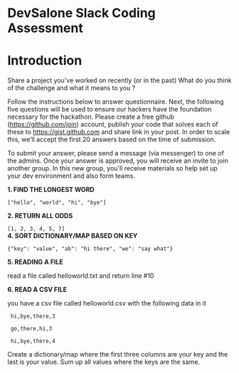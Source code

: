 # DevSalone Slack Coding Assessment


# Introduction

Share a project you've worked on recently (or in the past) What do you think of the challenge and what it means to you ?

Follow the instructions below to answer questionnaire. Next, the following five questions will be used to ensure our hackers have the foundation necessary for the hackathon. Please create a free github (https://github.com/join) account, publish your code that solves each of these to https://gist.github.com and share link in your post. In order to scale this, we’ll accept the first 20 answers based on the time of submission.

To submit your answer, please send a message (via messenger) to one of the admins. Once your answer is approved, you will receive an invite to join another group. In this new group, you'll receive materials so help set up your dev environment and also form teams.

**1. FIND THE LONGEST WORD**

```["hello", "world", "hi", "bye"]```  

**2. RETURN ALL ODDS**

```[1, 2, 3, 4, 5, 7]```   
**4. SORT DICTIONARY/MAP BASED ON KEY**

```{"key": "value", "ab": "hi there", "we": "say what"}``` 

**5. READING A FILE**

read a file called helloworld.txt and return line #10

**6. READ A CSV FILE**

you have a csv file called helloworld.csv with the following data in it

``` hi,bye,there,3```

``` go,there,hi,3``` 

``` hi,bye,there,4``` 


Create a dictionary/map where the first three columns are your key and the last is your value. Sum up all values where the keys are the same.
